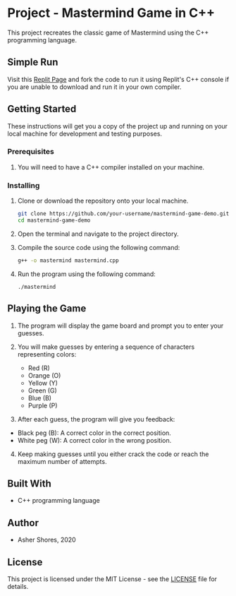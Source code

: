 # Project - Mastermind Game in C++

This project recreates the classic game of Mastermind using the C++ programming language.

## Simple Run

Visit this [Replit Page](https://replit.com/@AsherShores1/MasterMind) and fork the code to run it using Replit's C++ console if you are unable to download and run it in your own compiler.

## Getting Started

These instructions will get you a copy of the project up and running on your local machine for development and testing purposes.

### Prerequisites

1. You will need to have a C++ compiler installed on your machine. 

### Installing

1. Clone or download the repository onto your local machine.

   ```bash
   git clone https://github.com/your-username/mastermind-game-demo.git
   cd mastermind-game-demo
   ```

3. Open the terminal and navigate to the project directory.

4. Compile the source code using the following command:
   ```bash
   g++ -o mastermind mastermind.cpp
   ```

6. Run the program using the following command:
   ```
   ./mastermind
   ```

## Playing the Game

1. The program will display the game board and prompt you to enter your guesses.

2. You will make guesses by entering a sequence of characters representing colors:

   - Red (R)
   - Orange (O)
   - Yellow (Y)
   - Green (G)
   - Blue (B)
   - Purple (P)

3. After each guess, the program will give you feedback:

- Black peg (B): A correct color in the correct position.
- White peg (W): A correct color in the wrong position.

4. Keep making guesses until you either crack the code or reach the maximum number of attempts.

## Built With

- C++ programming language

## Author

- Asher Shores, 2020

## License
This project is licensed under the MIT License - see the [LICENSE](https://github.com/asherShores5/MastermindGame-in-CPP/blob/main/LICENSE) file for details.
